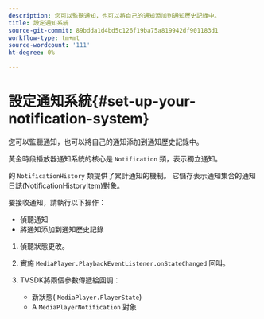```yaml
---
description: 您可以監聽通知，也可以將自己的通知添加到通知歷史記錄中。
title: 設定通知系統
source-git-commit: 89bdda1d4bd5c126f19ba75a819942df901183d1
workflow-type: tm+mt
source-wordcount: '111'
ht-degree: 0%

---
```



# 設定通知系統{#set-up-your-notification-system}

您可以監聽通知，也可以將自己的通知添加到通知歷史記錄中。

黃金時段播放器通知系統的核心是 `Notification` 類，表示獨立通知。

的 `NotificationHistory` 類提供了累計通知的機制。 它儲存表示通知集合的通知日誌(NotificationHistoryItem)對象。

要接收通知，請執行以下操作：

* 偵聽通知
* 將通知添加到通知歷史記錄

1. 偵聽狀態更改。
1. 實施 `MediaPlayer.PlaybackEventListener.onStateChanged` 回叫。
1. TVSDK將兩個參數傳遞給回調：

   * 新狀態( `MediaPlayer.PlayerState`)
   * A `MediaPlayerNotification` 對象

